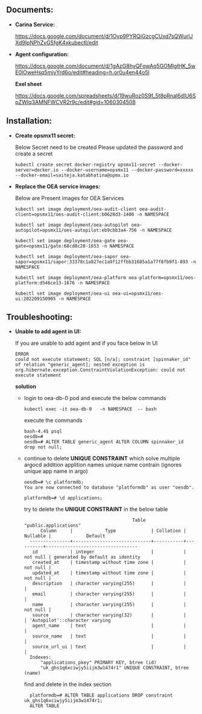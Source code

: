 ## Documents:

- **Carina Service:**

  https://docs.google.com/document/d/1Ovp9PYRQiGzcgCUxd7sQWurlJXd9lpNPhZvG5fgK4xkubectl/edit
  
- **Agent configuration:**

  https://docs.google.com/document/d/1gAzG8hyQFqwAq5GOMlgIHK_5wE0lOweHsq5miyYrd6o/edit#heading=h.or0u4en44o5l
  
  **Exel sheet**

  https://docs.google.com/spreadsheets/d/19wuRoz0S9f_5t8pRnal6dlU6SpZWIq3AMNFWCVR2r9c/edit#gid=1060304508

## Installation:

- **Create opsmx11 secret:**

   Below Secret need to be created Please updated the password and create a secret

      kubectl create secret docker-registry opsmx11-secret --docker-server=docker.io --docker-username=opsmx11 --docker-password=xxxxx --docker-email=saiteja.katabhatina@opmx.io

- **Replace the OEA service images:**

  Below are Present images for OEA Services

      kubectl set image deployment/oea-audit-client oea-audit-client=opsmx11/oes-audit-client:b0628d3-1400 -n NAMESPACE

      kubectl set image deployment/oea-autopilot oea-autopilot=opsmx11/oes-autopilot:eb9cbb3a4-756 -n NAMESPACE

      kubectl set image deployment/oea-gate oea-gate=opsmx11/gate:68cd8c20-1653 -n NAMESPACE

      kubectl set image deployment/oea-sapor oea-sapor=opsmx11/sapor:33378c1a827ec1a9f12ffbb31685a1a77f8fb9f1-893 -n NAMESPACE

      kubectl set image deployment/oea-platform oea-platform=opsmx11/oes-platform:d546ce13-1676 -n NAMESPACE

      kubectl set image deployment/oea-ui oea-ui=opsmx11/oes-ui:202209150905 -n NAMESPACE



## Troubleshooting:


- **Unable to add agent in UI:**

  If you are unable to add agent and if you face below in UI
  
      ERROR
      could not execute statement; SQL [n/a]; constraint [spinnaker_id" of relation "generic_agent]; nested exception is org.hibernate.exception.ConstraintViolationException: could not execute statement
  
  **solution**
  
  - login to oea-db-0 pod and execute the below commands

        kubectl exec -it oea-db-0   -n NAMESPACE  -- bash
        
     execute the commands
     
        bash-4.4$ psql
        oesdb=#
        oesdb=# ALTER TABLE generic_agent ALTER COLUMN spinnaker_id drop not null;
        
  - continue to delete **UNIQUE CONSTRAINT** which solve multiple argocd addition applition names unique name  contrain (ignores unique app name in argo)

        oesdb=# \c platformdb;
        You are now connected to database "platformdb" as user "oesdb".
        
        platformdb=# \d applications;
        
    try to delete the **UNIQUE CONSTRAINT** in the below table        
        
        
                                                Table "public.applications"
              Column     |            Type             | Collation | Nullable |             Default              
          ---------------+-----------------------------+-----------+----------+----------------------------------
           id            | integer                     |           | not null | generated by default as identity
           created_at    | timestamp without time zone |           | not null | 
           updated_at    | timestamp without time zone |           | not null | 
           description   | character varying(255)      |           |          | 
           email         | character varying(255)      |           |          | 
           name          | character varying(255)      |           | not null | 
           source        | character varying(32)       |           |          | 'Autopilot'::character varying
           agent_name    | text                        |           |          | 
           source_name   | text                        |           |          | 
           source_url_ui | text                        |           |          | 
          Indexes:
              "applications_pkey" PRIMARY KEY, btree (id)
              "uk_ghs1q6xciwjy5iijm3w1474r1" UNIQUE CONSTRAINT, btree (name)
              
              
    find and delete in the index section        


          platformdb=# ALTER TABLE applications DROP constraint uk_ghs1q6xciwjy5iijm3w1474r1;
          ALTER TABLE

